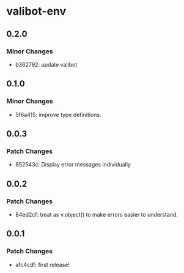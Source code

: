 # valibot-env

## 0.2.0

### Minor Changes

- b362792: update valibot

## 0.1.0

### Minor Changes

- 5f6a415: improve type definitions.

## 0.0.3

### Patch Changes

- 852543c: Display error messages individually

## 0.0.2

### Patch Changes

- 84ed2cf: treat as v.object() to make errors easier to understand.

## 0.0.1

### Patch Changes

- afc4cdf: first release!
